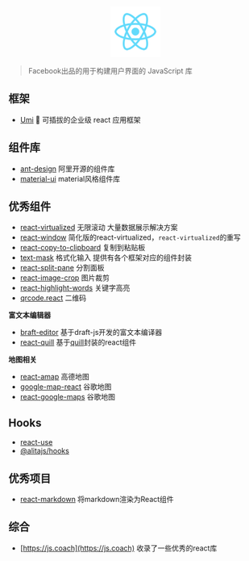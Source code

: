 <p align="center">
  <a href="https://reactjs.org">
    <img width="100" src="https://raw.githubusercontent.com/github/explore/80688e429a7d4ef2fca1e82350fe8e3517d3494d/topics/react/react.png">
  </a>
</p>

> Facebook出品的用于构建用户界面的 JavaScript 库

## 框架

- [Umi](https://github.com/umijs/umi) 🌋 可插拔的企业级 react 应用框架

## 组件库

- [ant-design](https://ant.design/index-cn) 阿里开源的组件库
- [material-ui](https://github.com/mui-org/material-ui) material风格组件库

## 优秀组件

* [react-virtualized](https://github.com/bvaughn/react-virtualized) 无限滚动 大量数据展示解决方案
* [react-window](https://github.com/bvaughn/react-window) 简化版的react-virtualized，`react-virtualized`的重写
* [react-copy-to-clipboard](https://github.com/nkbt/react-copy-to-clipboard) 复制到粘贴板
* [text-mask](https://github.com/text-mask/text-mask) 格式化输入 提供有各个框架对应的组件封装
* [react-split-pane](https://github.com/tomkp/react-split-pane) 分割面板
* [react-image-crop](https://github.com/DominicTobias/react-image-crop) 图片裁剪
* [react-highlight-words](https://github.com/bvaughn/react-highlight-words) 关键字高亮
* [qrcode.react](https://github.com/zpao/qrcode.react) 二维码

**富文本编辑器**

* [braft-editor](https://github.com/margox/braft-editor) 基于draft-js开发的富文本编译器
* [react-quill](https://github.com/zenoamaro/react-quill) 基于[quill](https://github.com/quilljs/quill/)封装的react组件

**地图相关**

* [react-amap](https://github.com/ElemeFE/react-amap) 高德地图
* [google-map-react](https://github.com/google-map-react/google-map-react) 谷歌地图
* [react-google-maps](https://github.com/tomchentw/react-google-maps) 谷歌地图

## Hooks

* [react-use](https://github.com/streamich/react-use)
* [@alitajs/hooks](https://github.com/alitajs/hooks)

## 优秀项目

* [react-markdown](https://github.com/rexxars/react-markdown) 将markdown渲染为React组件

## 综合

* [https://js.coach](https://js.coach) 收录了一些优秀的react库
